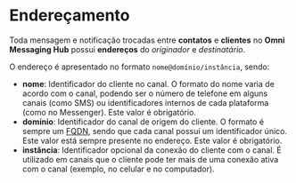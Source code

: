 # Endereçamento

Toda mensagem e notificação trocadas entre **contatos** e **clientes** no **Omni Messaging Hub** possui **endereços** do *originador* e *destinatário*.

O endereço é apresentado no formato `nome@domínio/instância`, sendo:
- **nome**: Identificador do cliente no canal. O formato do nome varia de acordo com o canal, podendo ser o número de telefone em alguns canais (como SMS) ou identificadores internos de cada plataforma (como no Messenger). Este valor é obrigatório.
- **domínio**: Identificador do canal de origem do cliente. O formato é sempre um [FQDN](https://pt.wikipedia.org/wiki/FQDN), sendo que cada canal possuí um identificador único. Este valor está sempre presente no endereço. Este valor é obrigatório.
- **instância**: Identificador opcional da conexão do cliente com o canal. É utilizado em canais que o cliente pode ter mais de uma conexão ativa com o canal (exemplo, no celular e no computador).

